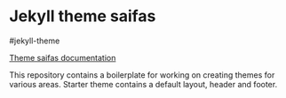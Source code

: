 # Jekyll theme saifas

#jekyll-theme

[Theme saifas documentation]()

This repository contains a boilerplate for working on creating themes for various areas. Starter theme contains a default layout, header and footer.

